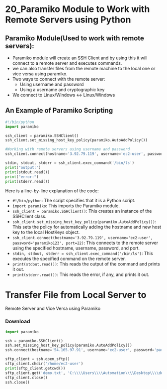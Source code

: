 # 20_Paramiko Module to Work with Remote Servers using Python

## Paramiko Module(Used to work with remote servers):

- Paramiko module will create an SSH Client and by using this it will connect to a remote server and executes commands.
- we can also transfer files from the remote machine to the local one or vice versa using paramiko.
- Two ways to connect with the remote server:
    - Using username and password
    - Using a username and cryptographic key
- We connect to Linux/Windows <-> Linux/Windows

## An Example of Paramiko Scripting

```python
#!/bin/python
import paramiko

ssh_client = paramiko.SSHClient()
ssh_client.set_missing_host_key_policy(paramiko.AutoAddPolicy())

#Working with remote servers using username and password
ssh_client.connect(hostname='3.92.79.119', username='ec2-user', password='paramiko123', port=22)

stdin, stdout, stderr = ssh_client.exec_command('/bin/ls')
print("output:")
print(stdout.read())
print("error:")
print(stderr.read())

```

Here is a line-by-line explanation of the code:

- `#!/bin/python`: The script specifies that it is a Python script.
- `import paramiko`: This imports the Paramiko module.
- `ssh_client = paramiko.SSHClient()`: This creates an instance of the SSHClient class.
- `ssh_client.set_missing_host_key_policy(paramiko.AutoAddPolicy())`: This sets the policy for automatically adding the hostname and new host key to the local HostKeys object.
- `ssh_client.connect(hostname='3.92.79.119', username='ec2-user', password='paramiko123', port=22)`: This connects to the remote server using the specified hostname, username, password, and port.
- `stdin, stdout, stderr = ssh_client.exec_command('/bin/ls')`: This executes the specified command on the remote server.
- `print(stdout.read())`: This reads the output of the command and prints it out.
- `print(stderr.read())`: This reads the error, if any, and prints it out.

# Transfer File from Local Server to
Remote Server and Vice Versa using Paramiko

### Download

```python
import paramiko

ssh = paramiko.SSHClient()
ssh.set_missing_host_key_policy(paramiko.AutoAddPolicy())
ssh.connect(hostname='54.165.97.91', username='ec2-user', password='paramiko123', port=22)

sftp_client = ssh.open_sftp()
sftp_client.chdir('/home/ec2-user')
print(sftp_client.getcwd())
sftp_client.get('demo.txt', 'C:\\\\Users\\\\Automation\\\\Desktop\\\\download_file.txt')
sftp_client.close()
ssh.close()
```